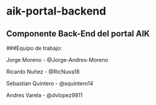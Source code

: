 # aik-portal-backend

## Componente Back-End del portal AIK

###Equipo de trabajo:

Jorge Moreno - @Jorge-Andres-Moreno

Ricardo Nuñez - @RicNuva18

Sebastian Quintero - @squintero14

Andres Varela - @dvlopez9811
